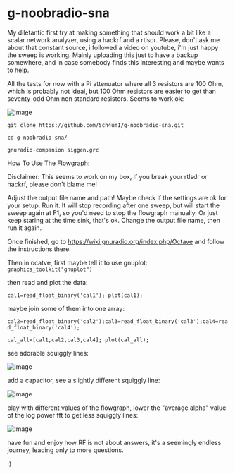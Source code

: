 # g-noobradio-sna

My diletantic first try at making something that should work a bit like a scalar network analyzer, using a hackrf and a rtlsdr.
Please, don't ask me about that constant source, i followed a video on youtube, i'm just happy the sweep is working.
Mainly uploading this just to have a backup somewhere, and in case somebody finds this interesting and maybe wants to help. 


All the tests for now with a Pi attenuator where all 3 resistors are 100 Ohm, which is probably not ideal, but 100 Ohm resistors are easier to get than seventy-odd Ohm non standard resistors. Seems to work ok:

![image](https://user-images.githubusercontent.com/36307725/147415303-791a9968-f479-4664-9d06-b6d3b8623760.png)

  `git clone https://github.com/5ch4um1/g-noobradio-sna.git`
  
  `cd g-noobradio-sna/`
  
  `gnuradio-companion siggen.grc`

How To Use The Flowgraph:

Disclaimer: This seems to work on my box, if you break your rtlsdr or hackrf, please don't blame me! 

Adjust the output file name and path!
Maybe check if the settings are ok for your setup. 
Run it. It will stop recording after one sweep, but will start the sweep again at F1, so you'd need to stop the flowgraph manually.
Or just keep staring at the time sink, that's ok.
Change the output file name, then run it again.

Once finished, go to https://wiki.gnuradio.org/index.php/Octave and follow the instructions there.

Then in ocatve, first maybe tell it to use gnuplot:
`graphics_toolkit("gnuplot")`

then read and plot the data:

`cal1=read_float_binary('cal1');
plot(cal1);`


maybe join some of them into one array:

`cal2=read_float_binary('cal2');cal3=read_float_binary('cal3');cal4=read_float_binary('cal4');`

`cal_all=[cal1,cal2,cal3,cal4];
plot(cal_all);`

see adorable squiggly lines: 


![image](https://user-images.githubusercontent.com/36307725/147416651-2fcc676b-f7aa-4d1d-817c-f81fccfdfc1b.png)

add a capacitor, see a slightly different squiggly line:

![image](https://user-images.githubusercontent.com/36307725/147420517-314ea8af-9baa-4720-8a48-72b2399cf816.png)

play with different values of the flowgraph, lower the "average alpha" value of the log power fft to get less squiggly lines:

![image](https://user-images.githubusercontent.com/36307725/147605519-dc5df6ec-34a9-46a8-8e12-f08f30ec1363.png)

have fun and enjoy how RF is not about answers, it's a seemingly endless journey, leading only to more questions.

:)


